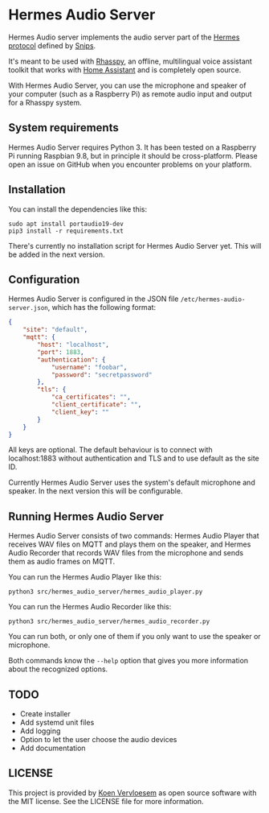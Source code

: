 # Hermes Audio Server

Hermes Audio server implements the audio server part of the [Hermes protocol](https://docs.snips.ai/reference/hermes) defined by [Snips](http://snips.ai).

It's meant to be used with [Rhasspy](https://rhasspy.readthedocs.io/en/latest/), an offline, multilingual voice assistant toolkit that works with [Home Assistant](https://www.home-assistant.io/) and is completely open source.

With Hermes Audio Server, you can use the microphone and speaker of your computer (such as a Raspberry Pi) as remote audio input and output for a Rhasspy system.

## System requirements

Hermes Audio Server requires Python 3. It has been tested on a Raspberry Pi running Raspbian 9.8, but in principle it should be cross-platform. Please open an issue on GitHub when you encounter problems on your platform.

## Installation

You can install the dependencies like this:

```shell
sudo apt install portaudio19-dev
pip3 install -r requirements.txt
```

There's currently no installation script for Hermes Audio Server yet. This will be added in the next version.

## Configuration

Hermes Audio Server is configured in the JSON file `/etc/hermes-audio-server.json`, which has the following format:

```json
{
	"site": "default",
	"mqtt": {
		"host": "localhost",
		"port": 1883,
		"authentication": {
			"username": "foobar",
			"password": "secretpassword"
		},
		"tls": {
			"ca_certificates": "",
			"client_certificate": "",
			"client_key": ""
		}
	}
}
```

All keys are optional. The default behaviour is to connect with localhost:1883 without authentication and TLS and to use default as the site ID.

Currently Hermes Audio Server uses the system's default microphone and speaker. In the next version this will be configurable.

## Running Hermes Audio Server

Hermes Audio Server consists of two commands: Hermes Audio Player that receives WAV files on MQTT and plays them on the speaker, and Hermes Audio Recorder that records WAV files from the microphone and sends them as audio frames on MQTT.

You can run the Hermes Audio Player like this:

```
python3 src/hermes_audio_server/hermes_audio_player.py
```

You can run the Hermes Audio Recorder like this:

```
python3 src/hermes_audio_server/hermes_audio_recorder.py
```

You can run both, or only one of them if you only want to use the speaker or microphone.

Both commands know the `--help` option that gives you more information about the recognized options.

## TODO

 *   Create installer
 *   Add systemd unit files
 *   Add logging
 *   Option to let the user choose the audio devices
 *   Add documentation

## LICENSE

This project is provided by [Koen Vervloesem](mailto:koen@vervloesem.eu) as open source software with the MIT license. See the LICENSE file for more information.
